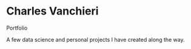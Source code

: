 # Charles Vanchieri

Portfolio

A few data science and personal projects I have created along the way.

